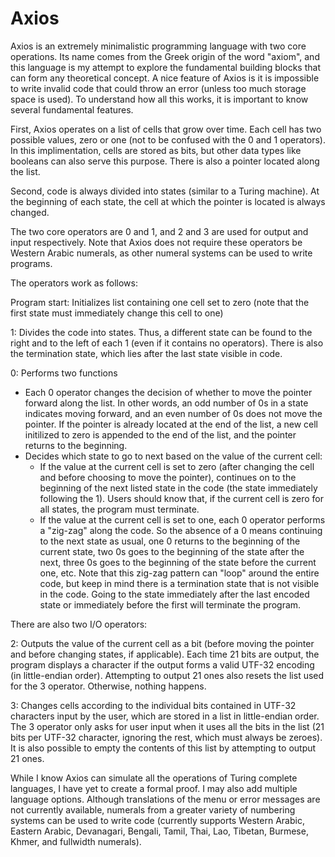 # Axios
Axios is an extremely minimalistic programming language with two core operations. Its name comes from the Greek origin of the word "axiom", and this language is my attempt to explore the fundamental building blocks that can form any theoretical concept. A nice feature of Axios is it is impossible to write invalid code that could throw an error (unless too much storage space is used). To understand how all this works, it is important to know several fundamental features.

First, Axios operates on a list of cells that grow over time. Each cell has two possible values, zero or one (not to be confused with the 0 and 1 operators). In this implimentation, cells are stored as bits, but other data types like booleans can also serve this purpose. There is also a pointer located along the list.

Second, code is always divided into states (similar to a Turing machine). At the beginning of each state, the cell at which the pointer is located is always changed.

The two core operators are 0 and 1, and 2 and 3 are used for output and input respectively. Note that Axios does not require these operators be Western Arabic numerals, as other numeral systems can be used to write programs.

The operators work as follows:

Program start: Initializes list containing one cell set to zero (note that the first state must immediately change this cell to one)

1: Divides the code into states. Thus, a different state can be found to the right and to the left of each 1 (even if it contains no operators). There is also the termination state, which lies after the last state visible in code. 

0: Performs two functions
* Each 0 operator changes the decision of whether to move the pointer forward along the list. In other words, an odd number of 0s in a state indicates moving forward, and an even number of 0s does not move the pointer. If the pointer is already located at the end of the list, a new cell initilized to zero is appended to the end of the list, and the pointer returns to the beginning.
* Decides which state to go to next based on the value of the current cell:
  * If the value at the current cell is set to zero (after changing the cell and before choosing to move the pointer), continues on to the beginning of the next listed state in the code (the state immediately following the 1). Users should know that, if the current cell is zero for all states, the program must terminate.
  * If the value at the current cell is set to one, each 0 operator performs a "zig-zag" along the code. So the absence of a 0 means continuing to the next state as usual, one 0 returns to the beginning of the current state, two 0s goes to the beginning of the state after the next, three 0s goes to the beginning of the state before the current one, etc. Note that this zig-zag pattern can "loop" around the entire code, but keep in mind there is a termination state that is not visible in the code. Going to the state immediately after the last encoded state or immediately before the first will terminate the program.

There are also two I/O operators:

2: Outputs the value of the current cell as a bit (before moving the pointer and before changing states, if applicable). Each time 21 bits are output, the program displays a character if the output forms a valid UTF-32 encoding (in little-endian order). Attempting to output 21 ones also resets the list used for the 3 operator. Otherwise, nothing happens.

3: Changes cells according to the individual bits contained in UTF-32 characters input by the user, which are stored in a list in little-endian order. The 3 operator only asks for user input when it uses all the bits in the list (21 bits per UTF-32 character, ignoring the rest, which must always be zeroes). It is also possible to empty the contents of this list by attempting to output 21 ones.

While I know Axios can simulate all the operations of Turing complete languages, I have yet to create a formal proof. I may also add multiple language options. Although translations of the menu or error messages are not currently available, numerals from a greater variety of numbering systems can be used to write code (currently supports Western Arabic, Eastern Arabic, Devanagari, Bengali, Tamil, Thai, Lao, Tibetan, Burmese, Khmer, and fullwidth numerals).
